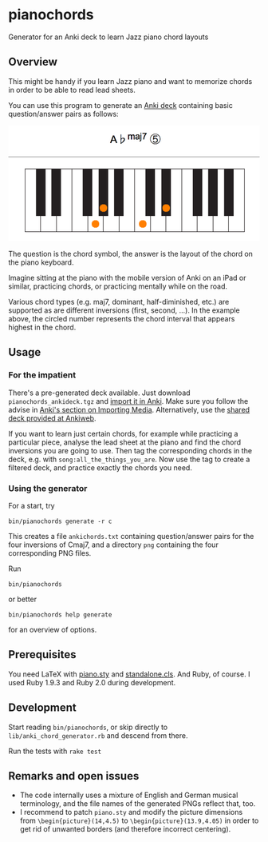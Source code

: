 pianochords
===========

Generator for an Anki deck to learn Jazz piano chord layouts

## Overview

This might be handy if you learn Jazz piano and want to memorize
chords in order to be able to read lead sheets.

You can use this program to generate an [Anki deck](http://ankisrs.net/)
containing basic question/answer pairs as follows:

![sample question answer pair](/example.png "A sample question/answer pair")

The question is the chord symbol, the answer is the layout of the chord on
the piano keyboard.

Imagine sitting at the piano with the mobile version of Anki on an iPad or similar,
practicing chords, or practicing mentally while on the road.

Various chord types (e.g. maj7, dominant, half-diminished, etc.) are supported 
as are different inversions (first, second, ...). In the example above, the
circled number represents the chord interval that appears highest in
the chord.

## Usage
### For the impatient
There's a pre-generated deck available. Just download
`pianochords_ankideck.tgz` and [import it in Anki](http://ankisrs.net/docs/manual.html#importing).
Make sure you follow the advise in [Anki's section on Importing
Media](http://ankisrs.net/docs/manual.html#importing-media). Alternatively, use the [shared deck provided at Ankiweb](https://ankiweb.net/shared/info/946752090).

If you want to learn just certain chords, for example while practicing a particular piece, analyse the 
lead sheet at the piano and find the chord inversions you are going to use. Then tag the corresponding chords in
the deck, e.g. with `song:all_the_things_you_are`. Now use the tag to create a filtered deck, and practice exactly the chords you need.

### Using the generator
For a start, try

    bin/pianochords generate -r c

This creates a file `ankichords.txt` containing question/answer pairs for the four
inversions of Cmaj7, and a directory `png` containing the four corresponding PNG files.

Run

    bin/pianochords

or better

    bin/pianochords help generate

for an overview of options.

## Prerequisites
You need LaTeX with [piano.sty](http://www.ctan.org/tex-archive/macros/latex/contrib/piano) and [standalone.cls](http://www.ctan.org/tex-archive/macros/latex/contrib/standalone). And Ruby, of course. I used Ruby 1.9.3 and Ruby 2.0 during development.

## Development
Start reading `bin/pianochords`, or skip directly to `lib/anki_chord_generator.rb` and descend from there.

Run the tests with `rake test`

## Remarks and open issues
* The code internally uses a mixture of English and German musical
  terminology, and the file names of the generated PNGs reflect that, too.
* I recommend to patch `piano.sty` and modify the picture dimensions
  from `\begin{picture}(14,4.5)` to `\begin{picture}(13.9,4.05)` in order to
  get rid of unwanted borders (and therefore incorrect centering).
